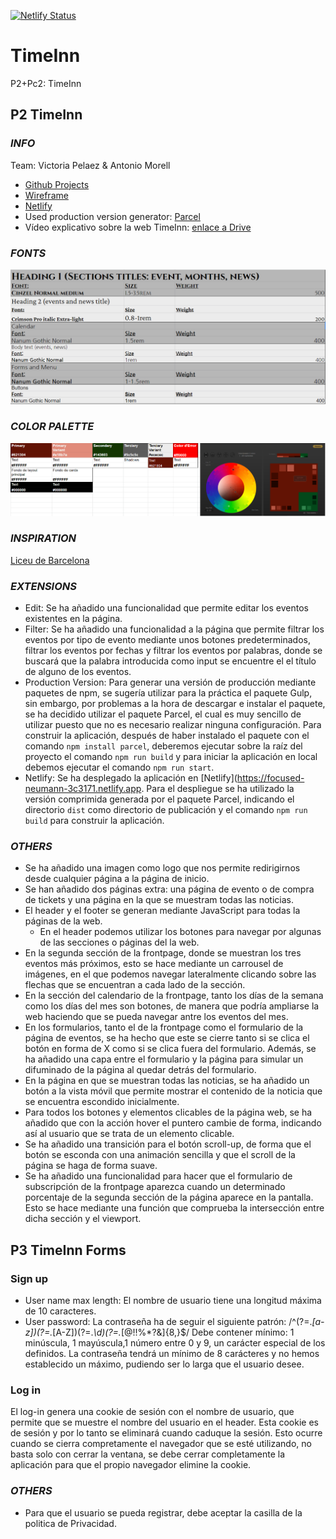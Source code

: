 [![Netlify Status](https://api.netlify.com/api/v1/badges/2dec0de1-0855-497e-8b80-cffde481f69e/deploy-status)](https://app.netlify.com/sites/focused-neumann-3c3171/deploys)

# TimeInn

P2+Pc2: TimeInn

## P2 TimeInn

### _INFO_

Team: Victoria Pelaez & Antonio Morell

- [Github Projects](https://github.com/amorellb/TimeInn/projects/1)
- [Wireframe](https://balsamiq.cloud/sbduqxt/p36dhva)
- [Netlify](https://focused-neumann-3c3171.netlify.app)
- Used production version generator: [Parcel](https://parceljs.org/)
- Vídeo explicativo sobre la web TimeInn: [enlace a Drive](https://drive.google.com/drive/folders/1JmWdMfeQHSo_J-YYPkSs5WkRkO32tXXm?usp=sharing)

### _FONTS_

![fuentes de Google](https://github.com/amorellb/TimeInn/blob/main/docs/font_palette.PNG)

### _COLOR PALETTE_

![paleta de colores](https://github.com/amorellb/TimeInn/blob/main/docs/color_palette.PNG)

### _INSPIRATION_

[Liceu de Barcelona](https://www.liceubarcelona.cat/es)

### _EXTENSIONS_

- Edit: Se ha añadido una funcionalidad que permite editar los eventos existentes en la página.
- Filter: Se ha añadido una funcionalidad a la página que permite filtrar los eventos por tipo de evento mediante unos botones predeterminados, filtrar los eventos por fechas y filtrar los eventos por palabras, donde se buscará que la palabra introducida como input se encuentre el el título de alguno de los eventos.
- Production Version: Para generar una versión de producción mediante paquetes de npm, se sugería utilizar para la práctica el paquete Gulp, sin embargo, por problemas a la hora de descargar e instalar el paquete, se ha decidido utilizar el paquete Parcel, el cual es muy sencillo de utilizar puesto que no es necesario realizar ninguna configuración. Para construir la aplicación, después de haber instalado el paquete con el comando `npm install parcel`, deberemos ejecutar sobre la raíz del proyecto el comando `npm run build` y para iniciar la aplicación en local debemos ejecutar el comando `npm run start`.
- Netlify: Se ha desplegado la aplicación en [Netlify](https://focused-neumann-3c3171.netlify.app. Para el despliegue se ha utilizado la versión comprimida generada por el paquete Parcel, indicando el directorio `dist` como directorio de publicación y el comando `npm run build` para construir la aplicación.

### _OTHERS_

- Se ha añadido una imagen como logo que nos permite redirigirnos desde cualquier página a la página de inicio.
- Se han añadido dos páginas extra: una página de evento o de compra de tickets y una página en la que se muestram todas las noticias.
- El header y el footer se generan mediante JavaScript para todas la páginas de la web.
  - En el header podemos utilizar los botones para navegar por algunas de las secciones o páginas del la web.
- En la segunda sección de la frontpage, donde se muestran los tres eventos más próximos, esto se hace mediante un carrousel de imágenes, en el que podemos navegar lateralmente clicando sobre las flechas que se encuentran a cada lado de la sección.
- En la sección del calendario de la frontpage, tanto los días de la semana como los días del mes son botones, de manera que podría ampliarse la web haciendo que se pueda navegar antre los eventos del mes.
- En los formularios, tanto el de la frontpage como el formulario de la página de eventos, se ha hecho que este se cierre tanto si se clica el botón en forma de X como si se clica fuera del formulario. Además, se ha añadido una capa entre el formulario y la página para simular un difuminado de la página al quedar detrás del formulario.
- En la página en que se muestran todas las noticias, se ha añadido un botón a la vista móvil que permite mostrar el contenido de la noticia que se encuentra escondido inicialmente.
- Para todos los botones y elementos clicables de la página web, se ha añadido que con la acción hover el puntero cambie de forma, indicando así al usuario que se trata de un elemento clicable.
- Se ha añadido una transición para el botón scroll-up, de forma que el botón se esconda con una animación sencilla y que el scroll de la página se haga de forma suave.
- Se ha añadido una funcionalidad para hacer que el formulario de subscripción de la frontpage aparezca cuando un determinado porcentaje de la segunda sección de la página aparece en la pantalla. Esto se hace mediante una función que comprueba la intersección entre dicha sección y el viewport.

## P3 TimeInn Forms

### Sign up

- User name max length: El nombre de usuario tiene una longitud máxima de 10 caracteres.
- User password: La contraseña ha de seguir el siguiente patrón: /^(?=.*[a-z])(?=.*[A-Z])(?=.*\d)(?=.*[@$!%*?&])[A-Za-z\d@$!%*?&]{8,}$/
  Debe contener mínimo: 1 minúscula, 1 mayúscula,1 número entre 0 y 9, un carácter especial de los definidos. La contraseña tendrá un mínimo de 8 carácteres y no hemos establecido un máximo, pudiendo ser lo larga que el usuario desee.


### Log in

El log-in genera una cookie de sesión con el nombre de usuario, que permite que se muestre el nombre del usuario en el header. Esta cookie es de sesión y por lo tanto se eliminará cuando caduque la sesión. Esto ocurre cuando se cierra compretamente el navegador que se esté utilizando, no basta solo con cerrar la ventana, se debe cerrar completamente la aplicación para que el propio navegador elimine la cookie.

### _OTHERS_

- Para que el usuario se pueda registrar, debe aceptar la casilla de la politica de Privacidad.

